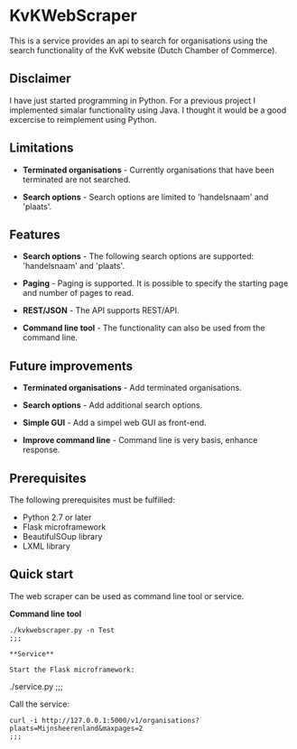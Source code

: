 # KvKWebScraper

This is a service provides an api to search for organisations using the search 
functionality of the KvK website (Dutch Chamber of Commerce).

## Disclaimer

I have just started programming in Python. For a previous project I implemented
simalar functionality using Java. I thought it would be a good excercise to 
reimplement using Python.

## Limitations

* **Terminated organisations** - Currently organisations that have been 
  terminated are not searched.

* **Search options** - Search options are limited to 'handelsnaam' and
  'plaats'.

## Features

* **Search options** - The following search options are supported: 'handelsnaam'
  and 'plaats'.

* **Paging** - Paging is supported. It is possible to specify the starting
  page and number of pages to read.

* **REST/JSON** - The API supports REST/API.

* **Command line tool** - The functionality can also be used from the command line.

## Future improvements

* **Terminated organisations** - Add terminated organisations.

* **Search options** - Add additional search options.

* **Simple GUI** - Add a simpel web GUI as front-end.

* **Improve command line** - Command line is very basis, enhance response.

## Prerequisites

The following prerequisites must be fulfilled:

- Python 2.7 or later
- Flask microframework
- BeautifulSOup library
- LXML library

## Quick start

The web scraper can be used as command line tool or service.

**Command line tool**

```
./kvkwebscraper.py -n Test
;;;

**Service**

Start the Flask microframework:

```
./service.py
;;;

Call the service:

```
curl -i http://127.0.0.1:5000/v1/organisations?plaats=Mijnsheerenland&maxpages=2
;;;
